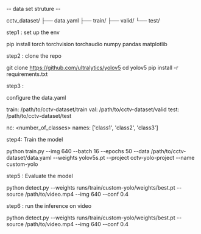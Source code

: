 
-- data set struture --

cctv_dataset/
├── data.yaml
├── train/
├── valid/
└── test/


step1 : set up the env

pip install torch torchvision torchaudio numpy pandas matplotlib


step2 : clone the repo

git clone https://github.com/ultralytics/yolov5
cd yolov5
pip install -r requirements.txt


step3 : 

configure the data.yaml

train: /path/to/cctv-dataset/train
val: /path/to/cctv-dataset/valid
test: /path/to/cctv-dataset/test

nc: <number_of_classes>
names: ['class1', 'class2', 'class3']


step4: Train the model

python train.py --img 640 --batch 16 --epochs 50 --data /path/to/cctv-dataset/data.yaml --weights yolov5s.pt --project cctv-yolo-project --name custom-yolo


step5 : Evaluate the model

python detect.py --weights runs/train/custom-yolo/weights/best.pt --source /path/to/video.mp4 --img 640 --conf 0.4


step6 : run the inference on video

python detect.py --weights runs/train/custom-yolo/weights/best.pt --source /path/to/video.mp4 --img 640 --conf 0.4


